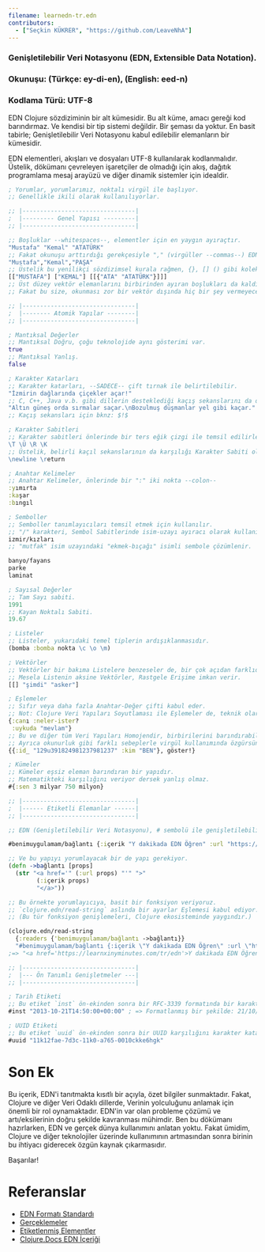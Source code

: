 ```yaml
---
filename: learnedn-tr.edn
contributors:
  - ["Seçkin KÜKRER", "https://github.com/LeaveNhA"]
---
```


### Genişletilebilir Veri Notasyonu (EDN, Extensible Data Notation).

### Okunuşu: (Türkçe: ey-di-en), (English: eed-n)

### Kodlama Türü: UTF-8

EDN Clojure sözdiziminin bir alt kümesidir. Bu alt küme, amacı gereği kod barındırmaz. Ve kendisi bir tip sistemi değildir. Bir şeması da yoktur. En basit tabirle; Genişletilebilir Veri Notasyonu kabul edilebilir elemanların bir kümesidir.

EDN elementleri, akışları ve dosyaları UTF-8 kullanılarak kodlanmalıdır. Üstelik, dökümanı çevreleyen işaretçiler de olmadığı için akış, dağıtık programlama mesaj arayüzü ve diğer dinamik sistemler için idealdir.


```clojure
; Yorumlar, yorumlarımız, noktalı virgül ile başlıyor.
;; Genellikle ikili olarak kullanılıyorlar.

;; |--------------------------------|
;  |--------- Genel Yapısı ---------|
;; |--------------------------------|

;; Boşluklar --whitespaces--, elementler için en yaygın ayıraçtır.
"Mustafa" "Kemal" "ATATÜRK"
;; Fakat okunuşu arttırdığı gerekçesiyle "," (virgüller --commas--) EDN yorumlayıcısı tarafından görmezden gelinir ve boşluk olarak nitelendirilir.
"Mustafa","Kemal","PAŞA"
;; Üstelik bu yenilikçi sözdizimsel kurala rağmen, {}, [] () gibi koleksiyon karakterlerini ayırmak için boşluğa ya da boşluğa çözümlenen virgüle ihtiyacınız yoktur.
[["MUSTAFA"] ["KEMAL"] [[{"ATA" "ATATÜRK"}]]]
;; Üst düzey vektör elemanlarını birbirinden ayıran boşlukları da kaldırabilirsiniz.
;; Fakat bu size, okunması zor bir vektör dışında hiç bir şey vermeyecektir.

;; |--------------------------------|
;  |-------- Atomik Yapılar --------|
;; |--------------------------------|

; Mantıksal Değerler
;; Mantıksal Doğru, çoğu teknolojide aynı gösterimi var.
true
;; Mantıksal Yanlış.
false

; Karakter Katarları
;; Karakter katarları, --SADECE-- çift tırnak ile belirtilebilir.
"İzmirin dağlarında çiçekler açar!"
;; C, C++, Java v.b. gibi dillerin desteklediği kaçış sekanslarını da destekler.
"Altın güneş orda sırmalar saçar.\nBozulmuş düşmanlar yel gibi kaçar."
;; Kaçış sekansları için bknz: $!$

; Karakter Sabitleri
;; Karakter sabitleri önlerinde bir ters eğik çizgi ile temsil edilirler.
\T \Ü \R \K
;; Üstelik, belirli kaçıl sekanslarının da karşılığı Karakter Sabiti olarak var.
\newline \return

; Anahtar Kelimeler
;; Anahtar Kelimeler, önlerinde bir ":" iki nokta --colon--
:yımırta
:kaşar
:bıngıl

; Semboller
;; Semboller tanımlayıcıları temsil etmek için kullanılır.
;; "/" karakteri, Sembol Sabitlerinde isim-uzayı ayıracı olarak kullanılıyor.
izmir/kızları
;; "mutfak" isim uzayındaki "ekmek-bıçağı" isimli sembole çözümlenir.

banyo/fayans
parke
laminat

; Sayısal Değerler
;; Tam Sayı sabiti.
1991
;; Kayan Noktalı Sabiti.
19.67

; Listeler
;; Listeler, yukarıdaki temel tiplerin ardışıklanmasıdır.
(bomba :bomba nokta \c \o \m)

; Vektörler
;; Vektörler bir bakıma Listelere benzeseler de, bir çok açıdan farklıdırlar.
;; Mesela Listenin aksine Vektörler, Rastgele Erişime imkan verir.
[[] "şimdi" "asker"]

; Eşlemeler
;; Sıfır veya daha fazla Anahtar-Değer çifti kabul eder.
;; Not: Clojure Veri Yapıları Soyutlaması ile Eşlemeler de, teknik olarak ardışık olarak işlenebilir.
{:canı :neler-ister?
 :uykuda "mevlam"}
;; Bu ve diğer tüm Veri Yapıları Homojendir, birbirilerini barındırabilir, kapsayabilir, içerebilirler.
;; Ayrıca okunurluk gibi farklı sebeplerle virgül kullanımında özgürsünüz.
{{:id_ "129u391824981237981237" :kim "BEN"}, göster!}

; Kümeler
;; Kümeler eşsiz eleman barındıran bir yapıdır.
;; Matematikteki karşılığını veriyor dersek yanlış olmaz.
#{:sen 3 milyar 750 milyon}

;; |--------------------------------|
;  |------ Etiketli Elemanlar ------|
;; |--------------------------------|

;; EDN (Genişletilebilir Veri Notasyonu), # sembolü ile genişletilebilir.

#benimuygulamam/bağlantı {:içerik "Y dakikada EDN Öğren" :url "https://learnxinyminutes.com/tr/edn" :tıhlama-aksiyonu yırrttılll!}

;; Ve bu yapıyı yorumlayacak bir de yapı gerekiyor.
(defn ->bağlantı [props]
  (str "<a href='" (:url props) "'" ">"
        (:içerik props)
        "</a>"))

;; Bu örnekte yorumlayıcıya, basit bir fonksiyon veriyoruz.
;; `clojure.edn/read-string` aslında bir ayarlar Eşlemesi kabul ediyor.
;; (Bu tür fonksiyon genişlemeleri, Clojure ekosisteminde yaygındır.)

(clojure.edn/read-string
  {:readers {'benimuygulamam/bağlantı ->bağlantı}}
  "#benimuygulamam/bağlantı {:içerik \"Y dakikada EDN Öğren\" :url \"https://learnxinyminutes.com/tr/edn\" :tıhlama-aksiyonu yırrttılll!}")
;=> "<a href='https://learnxinyminutes.com/tr/edn'>Y dakikada EDN Öğren</a>"

;; |--------------------------------|
;  |--- Ön Tanımlı Genişletmeler ---|
;; |--------------------------------|

; Tarih Etiketi
;; Bu etiket `inst` ön-ekinden sonra bir RFC-3339 formatında bir karakter katarı beklemektedir.
#inst "2013-10-21T14:50:00+00:00" ; => Formatlanmış bir şekilde: 21/10/2013 14:50:00

; UUID Etiketi
;; Bu etiket `uuid` ön-ekinden sonra bir UUID karşılığını karakter katarı olarak kabul eder.
#uuid "11k12fae-7d3c-11k0-a765-0010ckke6hgk"
```

# Son Ek
Bu içerik, EDN'i tanıtmakta kısıtlı bir açıyla, özet bilgiler sunmaktadır.
Fakat, Clojure ve diğer Veri Odaklı dillerde, Verinin yolculuğunu anlamak için önemli bir rol oynamaktadır.
EDN'in var olan probleme çözümü ve artı/eksilerinin doğru şekilde kavranması mühimdir.
Ben bu dökümanı hazırlarken, EDN ve gerçek dünya kullanımını anlatan yoktu. Fakat ümidim, Clojure ve diğer teknolojiler üzerinde kullanımının artmasından sonra birinin bu ihtiyacı giderecek özgün kaynak çıkarmasıdır.

Başarılar!

# Referanslar

- [EDN Formatı Standardı](https://github.com/edn-format/edn)
- [Gerçeklemeler](https://github.com/edn-format/edn/wiki/Implementations)
- [Etiketlenmiş Elementler](http://www.compoundtheory.com/clojure-edn-walkthrough/)
- [Clojure.Docs EDN İçeriği](https://clojuredocs.org/clojure.edn)
